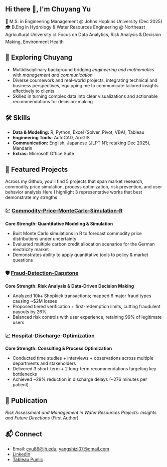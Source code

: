 ## Hi there 👋, I'm Chuyang Yu

📖 M.S. in Engineering Management @ Johns Hopkins University (Dec 2025)
🎓 B.Eng in Hydrology & Water Resources Engineering @ Northeast Agricultural University
📊 Focus on Data Analytics, Risk Analysis & Decision Making, Environment Health

## 🔎 Exploring Chuyang
- Multidisciplinary background bridging *engineering and mathematics* with *management and communication*
- Diverse coursework and real-world projects, integrating technical and business perspectives, equipping me to communicate tailored insights effectively to clients 
- Skilled in turning complex data into clear visualizations and actionable recommendations for decision-making  

## 🛠️ Skills
- **Data & Modeling:** R, Python, Excel (Solver, Pivot, VBA), Tableau
- **Engineering Tools:** AutoCAD, ArcGIS  
- **Communication:** English, Japanese (JLPT N1; retaking Dec 2025), Mandarin  
- **Extras:** Microsoft Office Suite  

## 📂 Featured Projects
Across my Github, you'll find 5 projects that span market research, commodity price simulation, process optimization, risk prevention, and user behavior analysis
Here I highlight 3 representative works that best demonstrate my strngths
### 💹 [Commodity-Price-MonteCarlo-Simulation-R](https://github.com/chuyang07/Commodity-Price-MonteCarlo-Simulation-R)  
**Core Strength: Quantitative Modeling & Simulation**  
- Built Monte Carlo simulations in R to forecast commodity price distributions under uncertainty  
- Evaluated multiple carbon credit allocation scenarios for the German electricity market  
- Demonstrates ability to apply quantitative tools to policy & market questions  
### 🛡️ [Fraud-Detection-Capstone](https://github.com/chuyang07/Fraud-Detection-Capstone) 
**Core Strength: Risk Analysis & Data-Driven Decision Making**  
- Analyzed 10k+ Shopkick transactions; mapped 6 major fraud types causing ~$2M losses  
- Proposed tiered verification + first-redemption limits, cutting fraudulent payouts by 26%  
- Balanced risk controls with user experience, retaining 99% of legitimate users  
### 📈 [Hospital-Discharge-Optimization](https://github.com/chuyang07/Hospital-Discharge-Optimization)  
**Core Strength: Consulting & Process Optimization**  
- Conducted time studies + interviews + observations across multiple departments and stakeholders
- Delivered 3 short-term + 2 long-term recommendations targeting key bottlenecks  
- Achieved ~29% reduction in discharge delays (~276 minutes per patient)

## 📝 Publication
*Risk Assessment and Management in Water Resources Projects: Insights and Future Directions* (First Author)

## 📬 Connect
- Email: cyu86@jh.edu; yangshizi07@gmail.com  
- [LinkedIn](https://www.linkedin.com/in/chuyang-yu-846155313/)
- [Tableau Punlic](https://public.tableau.com/app/profile/chuyang.yu/vizzes)

